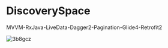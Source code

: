 # DiscoverySpace
MVVM-RxJava-LiveData-Dagger2-Pagination-Glide4-Retrofit2

![3b8gcz](https://user-images.githubusercontent.com/6108274/65389413-a667de00-dd5e-11e9-892b-43e86145c224.gif)
